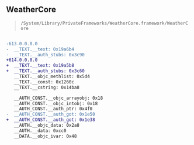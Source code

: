 ## WeatherCore

> `/System/Library/PrivateFrameworks/WeatherCore.framework/WeatherCore`

```diff

-613.0.0.0.0
-  __TEXT.__text: 0x19a6b4
-  __TEXT.__auth_stubs: 0x3c90
+614.0.0.0.0
+  __TEXT.__text: 0x19a5b8
+  __TEXT.__auth_stubs: 0x3c60
   __TEXT.__objc_methlist: 0x5d4
   __TEXT.__const: 0x1260c
   __TEXT.__cstring: 0x14ba8

   __AUTH_CONST.__objc_arrayobj: 0x18
   __AUTH_CONST.__objc_intobj: 0x18
   __AUTH_CONST.__auth_ptr: 0x4f0
-  __AUTH_CONST.__auth_got: 0x1e50
+  __AUTH_CONST.__auth_got: 0x1e38
   __AUTH.__objc_data: 0x2a8
   __AUTH.__data: 0xcc0
   __DATA.__objc_ivar: 0x48

```

